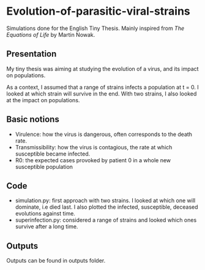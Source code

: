# Evolution-of-parasitic-viral-strains
Simulations done for the English Tiny Thesis.
Mainly inspired from *The Equations of Life* by Martin Nowak.

## Presentation

My tiny thesis was aiming at studying the evolution of a virus, and its impact on populations. 

As a context, I assumed that a range of strains infects a population at t = 0.  I looked at which strain will survive in the end. With two strains, I also looked at the impact on populations. 

## Basic notions

* Virulence: how the virus is dangerous, often corresponds to the death rate.
* Transmissibility: how the virus is contagious, the rate at which susceptible became infected.
* R0: the expected cases provoked by patient 0 in a whole new susceptible population 

## Code

- simulation.py: first approach with two strains. I looked at which one will dominate, i.e died last. I also plotted the infected, susceptible, deceased evolutions against time.
- superinfection.py: considered a range of strains and looked which ones survive after a long time. 

## Outputs

Outputs can be found in outputs folder.



